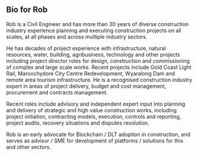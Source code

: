 ## Bio for Rob

Rob is a Civil Engineer and has more than 30 years of diverse construction industry experience planning and executing construction projects on all scales, at all phases and across multiple industry sectors.

He has decades of project experience with infrastructure, natural resources, water, building, agribusiness, technology and other projects including project director roles for design, construction and commissioning of complex and large scale works. Recent projects include Gold Coast Light Rail, Maroochydore City Centre Redevelopment, Wyaralong Dam and remote area tourism infrastructure. He is a recognised construction industry expert in areas of project delivery, budget and cost management, procurement and contracts management.

Recent roles include advisory and independent expert input into planning and delivery of strategic and high value construction works, including project initiation, contracting models, execution, controls and reporting, project audits, recovery situations and disputes resolution.

Rob is an early advocate for Blockchain / DLT adoption in construction, and serves as advisor / SME for development of platforms / solutions for this and other sectors.

